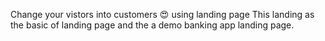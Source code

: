 Change your vistors into customers 😍 using landing page 
This landing as the basic of landing page and the a demo banking app landing page.
